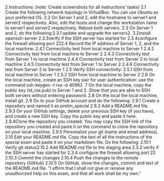 2.Instructions: (note: Create screenshots for all instructions’ tasks)
2.1 Create the following network topology in VirtualBox. You can use Ubuntu as your preferred OS.
2.2 On Server 1 and 2, edit the hostname to server1 and server2 respectively. Also, edit the hosts and change the workstation name to server1 and server2 respectively. Reboot both servers. 
2.3 On Server 1 and 2, do the following:2.3.1   update and upgrade the servers2.
3.2install openssh-server
2.3.3verify if the SSH server has started for
2.3.4configure the firewall allowing port 
222.4 Record the IP address of Server 1, 2, and the local machine. 
2.4.1   Connectivity test from local machine to Server 1
2.4.2   Connectivity test from local machine to Server 2
2.4.3   Connectivity test from Server 1 to local machine
2.4.4   Connectivity test from Server 2 to local machine
2.4.5   Connectivity test from Server 1 to Server 2
2.4.6   Connectivity test from Server 2 to Server 1
2.5 Verify SSH connectivity:
2.5.1   SSH from local machine to Server 1
2.5.2   SSH from local machine to Server 2
2.6 On the local machine, create an SSH key pair for user authentication: use the command ssh-keygen -t rsa -b 40962.
7 On the local machine, copy the public key (id_rsa.pub) to Server 1 and 2. Show that you are able to SSH both servers without entering password. 
2.8 On the local the local machine, install git. 
2.9 Go to your GitHub account and do the following: 
2.9.1   Create a repository and named it as prelim_special
2.9.2   Add a README.md file. 
2.9.3   On your GitHub settings, delete your previous SSH key (if you have), and create a new SSH key. Copy the public key and paste it here. 
2.9.4Clone the repository you created. You may copy the SSH link of the repository you created and paste it on the command to clone the repository on your local machine. 
2.9.5   Personalize your git (name and email address). 
2.10    Edit your README.md file. Copy the text of all the instructions of the special exam and paste it on your markdown file. Do the following:
2.10.1 Verify git status2.10.2 Add README.md file to the staging area
2.3.3   verify if the SSH server has started for
2.3.4   configure the firewall allowing port 22
2.10.3 Commit the changes
2.10.4 Push the changes to the remote repository (GitHub)
2.10.5 On GitHub, show the changes, commit and text of the README.md file.
"I affirm that I shall not give or receive any unauthorized help on this exam, and that all work shall be my own."
